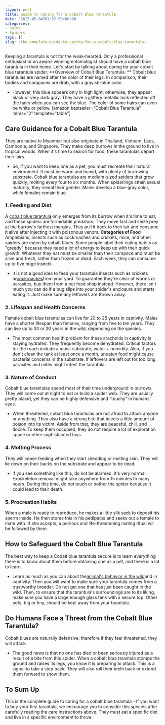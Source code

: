 ```yaml
---
layout: post
title: Guide to Caring for a Cobalt Blue Tarantula
date: '2025-05-04T01:07:50+00:00'
categories:
- Guide
- Spiders
tags: []
slug: /the-complete-guide-to-caring-for-a-cobalt-blue-tarantula/
---
```


Keeping a tarantula is not for the weak-hearted. Only a professional enthusiast or an award-winning entomologist should have a cobalt blue tarantula in their home. Let's start by talking about caring for your cobalt blue tarantula spider.
**Overview of Cobalt Blue Tarantula: **
Cobalt blue tarantulas are named after the color of their legs. In comparison, their bodies and carapaces are drab, with a grayish-blue color.
- However, this blue appears only in high light; otherwise, they appear black or very dark gray.
They have a glittery metallic look reflected off the hairs when you can see the blue. The color of some hairs can even be white or yellow.
[amazon bestseller="Cobalt Blue Tarantula" items="2" template="table"]
## **Care Guidance for a Cobalt Blue Tarantula**
They are native to Myanmar but also originate in Thailand, Vietnam, Laos, Cambodia, and Singapore. They make deep burrows in the ground to live in tropical woods. When it's time to search for food, these tarantulas depart their lairs.
- So, if you want to keep one as a pet, you must recreate their natural environment. It must be warm and humid, with plenty of burrowing substrate.
Cobalt blue tarantulas are medium-sized spiders that grow quickly, molting every four to six months. When spiderlings attain sexual maturity, they reveal their gender. Males develop a blue-gray color, while females remain blue.
### **1. Feeding and Diet**
A
[cobalt blue tarantula](https://www.topflightdubia.com/cobalt-blue-tarantula-care)
only emerges from its burrow when it's time to eat, and these spiders are formidable predators.
They move fast and seize prey at the burrow's farthest margins. They pull it back to their lair and consume it alive after injecting it with poisonous venom.
**Categories of Food**
Amphibians, insects such as cockroaches and crickets, mice, and other spiders are eaten by cobalt blues. Some people label their eating habits as "greedy" because they need a lot of energy to keep up with their quick growth.
Whatever they eat must be smaller than their carapace and must be alive and fresh, rather than frozen or dead. Each week, they can consume up to five huge insects.
- It is not a good idea to feed your tarantula insects such as crickets or[cockroaches](https://pestpolicy.com/what-animals-eat-cockroaches/)from your yard. To guarantee they're clear of worms or parasites, buy them from a pet food shop instead.
However, there isn't much you can do if a bug slips into your spider's enclosure and starts eating it. Just make sure any leftovers are thrown away.
### **2. Lifespan and Health Concerns**
Female cobalt blue tarantulas can live for 20 to 25 years in captivity. Males have a shorter lifespan than females, ranging from five to ten years. They can live up to 30 or 20 years in the wild, depending on the species.
- The most common health problem for these arachnids in captivity is staying hydrated. They frequently become dehydrated. Critical factors for the roach include a moist substrate, water + humidity.
Also, if you don't clean the tank at least once a month, uneaten food might cause bacterial concerns in the substrate. If leftovers are left out for too long, parasites and mites might infect the tarantula.
### **3. Nature of Conduct**
Cobalt blue tarantulas spend most of their time underground in burrows. They will come out at night to eat or build a spider web. They are usually pretty placid, yet they can be highly defensive and "touchy" in humans' eyes.
- When threatened, cobalt blue tarantulas are not afraid to attack anyone or anything.
They also have a strong bite that injects a little amount of poison into its victim. Aside from that, they are peaceful, chill, and docile. To keep them occupied, they do not require a lot of exploration space or other sophisticated toys.
### **4. Molting Process**
They will cease feeding when they start shedding or molting skin. They will lie down on their backs on the substrate and appear to be dead.
- If you see something like this, do not be alarmed; it's very normal.
Exoskeleton removal might take anywhere from 15 minutes to many hours. During this time, do not touch or bother the spider because it could lead to their death.
### **5. Procreation Habits**
When a male is ready to reproduce, he makes a little silk sack to deposit his sperm inside.
He then stores this in his pedipalps and seeks out a female to mate with. If she accepts, a perilous and life-threatening mating ritual will be followed by them.
## **How to Safeguard the Cobalt Blue Tarantula**
The best way to keep a Cobalt blue tarantula secure is to learn everything there is to know about them before obtaining one as a pet, and there is a lot to learn.
- Learn as much as you can about the[animal's behavior in the wild](https://pestpolicy.com/is-wall-gecko-poisonous-if-eaten/)and in captivity. Then you will want to make sure your tarantula comes from a trustworthy breeder. Do not get one that has just been caught in the wild.
Then, to ensure that the tarantula's surroundings are to its liking, make sure you have a large enough glass tank with a secure top. Other pets, big or tiny, should be kept away from your tarantula.
## **Do Humans Face a Threat from the Cobalt Blue Tarantula?**
Cobalt blues are naturally defensive; therefore if they feel threatened, they will attack.
- The good news is that no one has died or been seriously injured as a result of a bite from this spider. When a cobalt blue tarantula stomps the ground and raises its legs, you know it is preparing to attack.
This is a signal to take a step back. They will also roll their teeth back or extend them forward to show them.
## **To Sum Up**
This is the complete guide to caring for a cobalt blue tarantula - If you want to buy your first tarantula, we encourage you to consider this species after carefully reading the care instructions above. They must eat a specific diet and live in a specific environment to thrive.
